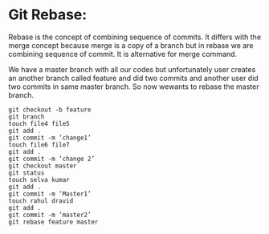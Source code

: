 # Git Rebase:

Rebase is the concept of combining sequence of commits. It differs with the merge concept because merge is a copy of a branch but in rebase we are combining sequence of commit. It is alternative for merge command.

We have a master branch with all our codes but unfortunately user creates an another branch called feature and did two commits and another user did two commits in same master branch. So now wewants to rebase the master branch.

```
git checkout -b feature
git branch
touch file4 file5
git add .
git commit -m ‘change1’
touch file6 file7
git add .
git commit -m ‘change 2’
git checkout master
git status
touch selva kumar
git add .
git commit -m ‘Master1’
touch rahul dravid
git add .
git commit -m ‘master2’
git rebase feature master
```
